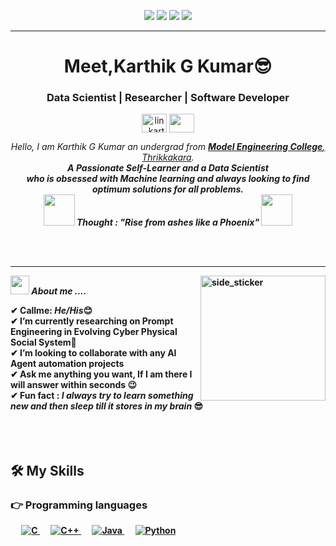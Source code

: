 <!--
**Karthik G Kumar/karthikgkumar** is a ✨ _special_ ✨ repository because its `README.md` (this file) appears on your GitHub profile.

Here are some ideas to get you started:

- 🔭 I’m currently working on Data Science and Machine Learning.
- 🌱 I’m currently learning Deep Learning Concepts.
- 💬 Ask me about Machine Learning.
- 📫 How to reach me: karthikgkumar2002@gmail.com
- 😄 Pronouns: He/Him
-->


 <p align="center">
 <!--<img src="https://komarev.com/ghpvc/?username=jaison080&color=brightgreen" alt="watching_count" />-->
<img src="https://img.shields.io/badge/Age-22-blue" />
  <img src="https://img.shields.io/badge/Lives-Palarivattom-success" />
   <img src="https://img.shields.io/badge/Focus-Data Science-blue" />
  <img src="https://img.shields.io/badge/Languages-English%20%26%20Malayalam-brightgreen" />
</p>
<hr>
<h1 align="center">Meet,Karthik G Kumar😎</h1>
<h3 align="center">Data Scientist | Researcher | Software Developer</h3>
<p align="center">
<!--<a href="https://www.hackerrank.com/jaison080" target="blank"><img align="center" src="https://cdn.worldvectorlogo.com/logos/hackerrank.svg" alt="hack_jaison_dennis" height="30" width="40" /></a>-->
<a href="https://www.linkedin.com/in/karthik-g-kumar/" target="blank"><img align="center" src="https://cdn-icons-png.flaticon.com/512/174/174857.png" alt="lin_karthikgkumar" height="30" width="40" /></a>  
 <a href = "mailto: karthikgkumar2002@gmail.com"><img align="center" src="https://seeklogo.com/images/G/gmail-new-2020-logo-32DBE11BB4-seeklogo.com.png" height="30" width="40" /></a>
</p>

<p align="center">
  <em>
    Hello, I am Karthik G Kumar an undergrad from <a href="http://mec.ac.in/" target="_blank"> <b>Model Engineering College</b>, Thrikkakara</a>. <br>
    <b>A Passionate Self-Learner and a <b>Data Scientist</b><br>who is <b>obsessed</b>
    with <b>Machine learning</b> and always looking to find optimum solutions for all problems. 
  </em> 
  <br>
  <img src="https://media.giphy.com/media/gH3LO09IOiZIqePwv9/giphy.gif" width="50" /> <b><i align="center">Thought : "Rise from ashes like a Phoenix"</i></b> <img src="https://media.giphy.com/media/qjqUcgIyRjsl2/giphy.gif" width="50" />
</p>
<br><br>

<hr>

<img align="right" width=200px height=200px alt="side_sticker" src="https://media.giphy.com/media/TEnXkcsHrP4YedChhA/giphy.gif" />

<img src="https://media.giphy.com/media/iY8CRBdQXODJSCERIr/giphy.gif" width="30px">&nbsp;***About me ....***

✔ Callme: ***He/His***😊 <br>
✔ I’m currently researching on **Prompt Engineering in Evolving Cyber Physical Social System**🥰<br>
✔ I’m looking to collaborate with any **AI Agent automation projects**<br>
✔ Ask me anything you want, If I am there I will answer within seconds 😉<br>
✔ Fun fact : *I always try to learn something new and then sleep till it stores in my brain* 😎<br><br><br><br>

## 🛠️ My Skills

### 👉 Programming languages

<p align="left"> 
  &emsp;
  <a href="">
    <img alt="C" src="https://img.shields.io/badge/-C-%23F05032?style=flat-square&logo=c&logoColor=%23ffffff"/>
  </a>
  &emsp;
  <a href="">
    <img alt="C++" src="http://img.shields.io/badge/-C++-A8B9CC?style=flat-square&logo=c++&logoColor=ffffff"/>
  </a>
  &emsp;
  <a href="">
    <img alt="Java" src="https://img.shields.io/badge/-Java-61DAFB?style=flat-square&logo=java&logoColor=ffffff"/>
  </a>
  &emsp;
  <a href="">
    <img alt="Python" src="https://img.shields.io/badge/-Python-yellow"/>
  </a>
</p>
<!--
### 👉 Data Analysis
<p align="left"> 
  &emsp; 
  <a href="https://www.w3.org/html/" target="_blank"> 
   <img alt="HTML" src="https://img.shields.io/badge/HTML5%20-%23E34F26.svg?logo=html5&logoColor=white">
  </a>   
  &emsp;
  <a href="https://www.w3schools.com/css/" target="_blank">
    <img alt="CSS" src="https://img.shields.io/badge/CSS%20-%231572B6.svg?logo=css3&logoColor=white">
  </a> 
   &emsp;
  <a href="https://getbootstrap.com" target="_blank"> 
    <img alt="Bootstrap" src="https://img.shields.io/badge/Bootstrap-%23563D7C.svg?style=flat&logo=bootstrap&logoColor=white"/>
  </a>
  &emsp;
  <a href="https://reactjs.org/" target="_blank">
    <img alt="React" src="https://img.shields.io/badge/-React-%23E44D27?style=flat-square&logo=react&logoColor=ffffff"/>
  </a>
  &emsp;
     <a href="https://nextjs.org" target="_blank"> 
    <img alt="Next" src="https://img.shields.io/badge/Next-%23563D7C.svg?style=flat&logo=react&logoColor=white"/>
  </a>
  &emsp;
   <a href="https://www.flutter.dev" target="_blank">
    <img alt="Flutter" src="https://img.shields.io/badge/Flutter%20-%231572B6.svg?logo=flutter&logoColor=white">
  </a> 
  &emsp;
  <a href="https://nodejs.org/" target="_blank">
    <img alt="Node" src="https://img.shields.io/badge/-Node-%23E44D27?style=flat-square&logo=react&logoColor=ffffff"/>
  </a>
  &emsp;
</p>

### 👉 Databases & Cloud Hosting
<p align="left">
  &emsp;
    <a><img alt="GitHub Pages" src="https://img.shields.io/badge/GitHub%20Pages-%23327FC7.svg?style=flat&llogo=github&logoColor=white"></a>
&emsp;
   <a><img alt="Netlify" src="https://img.shields.io/badge/-Netlify-green"></a>
  &emsp;
   <a><img alt="CloudFlare" src="https://img.shields.io/badge/-Cloudflare-yellowgreen"></a>
   &emsp;
    <a><img alt="Firebase" src="https://img.shields.io/badge/Firebase-orange"></a>
&emsp;
   <a><img alt="Mongo DB" src="https://img.shields.io/badge/-Mongo%20DB-darkgreen"></a>
 </p>

 ### 👉 Software & Tools
 
<p>
  &emsp;
    <a href="#"><img alt="Git" src="https://img.shields.io/badge/Git%20-%23F05033.svg?logo=git&logoColor=white"></a>
 &emsp;
    <a href="#"><img alt="GitHub" src="https://img.shields.io/badge/-GitHub-181717?style=flat-square&logo=github"></a>
  &emsp;
    <a href="#"><img alt="Linux" src="https://img.shields.io/badge/Linux-FCC624?style=flat&logo=linux&logoColor=black"></a>
 &emsp;
    <a href="#"><img alt="Windows" src="http://img.shields.io/badge/-Windows-0078D6?style=flat-square&logo=windows&logoColor=ffffff"></a>
  &emsp;
    <a href="#"><img alt="Visual Studio Code" src="https://img.shields.io/badge/Visual%20Studio%20Code-0078d7.svg?logo=visual-studio-code&logoColor=white"></a>
  &emsp;
    <a href="#"><img alt="Stack Overflow" src="https://img.shields.io/badge/-Stack%20Overflow-FE7A16?logo=stack-overflow&logoColor=white"></a>
  &emsp;
</p>

<br/>

### 🔥 Streak Stats
<p align="center"><img src="https://github-readme-streak-stats.herokuapp.com/?user=jaison080&theme=algolia" alt="jaison080"  /></p>

<hr>
<p align="center">
 <img src="https://media.giphy.com/media/W5eoZHPpUx9sapR0eu/giphy.gif" width="30px" alt="Git"/>&nbsp;<i><b>Git Activeness</b></i></p>
 
<p><img align="left" src="https://github-readme-stats.vercel.app/api/top-langs?username=jaison080&show_icons=true&locale=en&layout=compact&theme=chartreuse-dark" alt="ovi" /></p>
<p>&nbsp;<img align="right" src="https://github-readme-stats.vercel.app/api?username=jaison080&show_icons=true&locale=en&theme=chartreuse-dark" alt="ovi" width="410" /></p>
<br><br><br><br><br>

<hr>

<p align="center"><img src="https://media.giphy.com/media/QaMcXSekUWx7aogAUr/giphy.gif" width="30" />&nbsp;Git Profile Trophies</p><br>
<img src="https://github-profile-trophy.vercel.app/?username=jaison080&theme=juicyfresh&no-bg=true" />

![jaison080's github activity graph](https://github-readme-activity-graph.cyclic.app/graph?username=jaison080&bg_color=000000&color=49a835&line=57e389&point=e01b24&area=true&hide_border=true)
-->
-----
Credits: [Jaison Dennis](https://github.com/jaison080)

